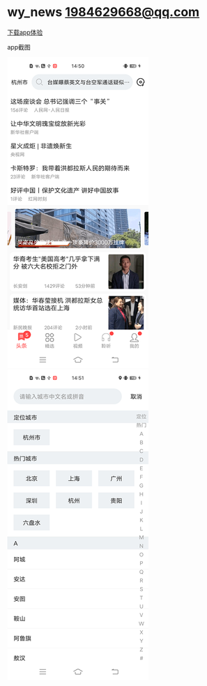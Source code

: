 # wy_news 1984629668@qq.com

[下载app体验](https://github.com/gyadministrator/wy_news/releases/download/v1.0/wy_news_normalRelease_v1.0_product_20230610_1511.apk)

app截图

![image](https://github.com/gyadministrator/wy_news/blob/master/screenshot/Screenshot_1.png)
![image](https://github.com/gyadministrator/wy_news/blob/master/screenshot/Screenshot_2.png)

